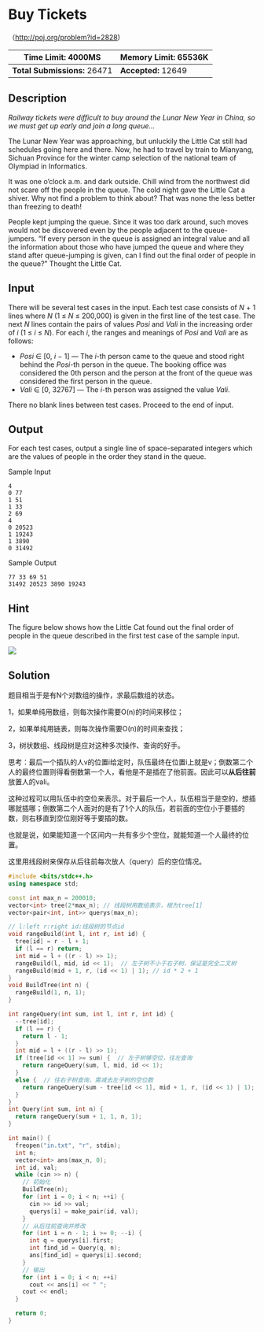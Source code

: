 # Buy Tickets

（http://poj.org/problem?id=2828)

| **Time Limit:** 4000MS|  **Memory Limit:** 65536K |
| ----------------------------  | ------------------------ |
| **Total Submissions:** 26471 |       **Accepted:** 12649      |

## Description

*Railway tickets were difficult to buy around the Lunar New Year in China, so we must get up early and join a long queue…*

The Lunar New Year was approaching, but unluckily the Little Cat still had schedules going here and there. Now, he had to travel by train to Mianyang, Sichuan Province for the winter camp selection of the national team of Olympiad in Informatics.

It was one o’clock a.m. and dark outside. Chill wind from the northwest did not scare off the people in the queue. The cold night gave the Little Cat a shiver. Why not find a problem to think about? That was none the less better than freezing to death!

People kept jumping the queue. Since it was too dark around, such moves would not be discovered even by the people adjacent to the queue-jumpers. “If every person in the queue is assigned an integral value and all the information about those who have jumped the queue and where they stand after queue-jumping is given, can I find out the final order of people in the queue?” Thought the Little Cat.

## Input

There will be several test cases in the input. Each test case consists of *N* + 1 lines where *N* (1 ≤ *N* ≤ 200,000) is given in the first line of the test case. The next *N* lines contain the pairs of values *Posi* and *Vali* in the increasing order of *i* (1 ≤ *i* ≤ *N*). For each *i*, the ranges and meanings of *Posi* and *Vali* are as follows:

- *Posi* ∈ [0, *i* − 1] — The *i*-th person came to the queue and stood right behind the *Posi*-th person in the queue. The booking office was considered the 0th person and the person at the front of the queue was considered the first person in the queue.
- *Vali* ∈ [0, 32767] — The *i*-th person was assigned the value *Vali*.

There no blank lines between test cases. Proceed to the end of input.

## Output

For each test cases, output a single line of space-separated integers which are the values of people in the order they stand in the queue.

Sample Input

```
4
0 77
1 51
1 33
2 69
4
0 20523
1 19243
1 3890
0 31492
```

Sample Output

```
77 33 69 51
31492 20523 3890 19243
```

## Hint

The figure below shows how the Little Cat found out the final order of people in the queue described in the first test case of the sample input.

![](C:\Users\atu\Documents\GitHub\leetcode-notes\pics\poj2828.gif) 





## Solution

题目相当于是有N个对数组的操作，求最后数组的状态。

1，如果单纯用数组，则每次操作需要O(n)的时间来移位；

2，如果单纯用链表，则每次操作需要O(n)的时间来查找；

3，树状数组、线段树是应对这种多次操作、查询的好手。



思考：最后一个插队的人v的位置i给定时，队伍最终在位置i上就是v；倒数第二个人的最终位置则得看倒数第一个人，看他是不是插在了他前面。因此可以**从后往前**放置人的vali。

这种过程可以用队伍中的空位来表示。对于最后一个人，队伍相当于是空的，想插哪就插哪；倒数第二个人面对的是有了1个人的队伍，若前面的空位小于要插的数，则右移直到空位刚好等于要插的数。

也就是说，如果能知道一个区间内一共有多少个空位，就能知道一个人最终的位置。



这里用线段树来保存从后往前每次放人（query）后的空位情况。

```c++
#include <bits/stdc++.h>
using namespace std;

const int max_n = 200010;
vector<int> tree(2*max_n); // 线段树用数组表示，根为tree[1]
vector<pair<int, int>> querys(max_n); 

// l:left r:right id:线段树的节点id
void rangeBuild(int l, int r, int id) {
  tree[id] = r - l + 1;
  if (l == r) return;
  int mid = l + ((r - l) >> 1);
  rangeBuild(l, mid, id << 1);  // 左子树不小于右子树，保证是完全二叉树
  rangeBuild(mid + 1, r, (id << 1) | 1); // id * 2 + 1
}
void BuildTree(int n) {
  rangeBuild(1, n, 1);
}

int rangeQuery(int sum, int l, int r, int id) {
  --tree[id];
  if (l == r) {
    return l - 1;
  }
  int mid = l + ((r - l) >> 1);
  if (tree[id << 1] >= sum) {  // 左子树够空位，往左查询
    return rangeQuery(sum, l, mid, id << 1);
  }
  else {  // 往右子树查询，需减去左子树的空位数
    return rangeQuery(sum - tree[id << 1], mid + 1, r, (id << 1) | 1);
  }
}
int Query(int sum, int n) {
  return rangeQuery(sum + 1, 1, n, 1);
}

int main() {
  freopen("in.txt", "r", stdin);
  int n;
  vector<int> ans(max_n, 0);
  int id, val;
  while (cin >> n) {
    // 初始化
    BuildTree(n);
    for (int i = 0; i < n; ++i) {
      cin >> id >> val;
      querys[i] = make_pair(id, val);
    }
	// 从后往前查询并修改
    for (int i = n - 1; i >= 0; --i) {
      int q = querys[i].first;
      int find_id = Query(q, n);
      ans[find_id] = querys[i].second;
    }
	// 输出
    for (int i = 0; i < n; ++i) 
      cout << ans[i] << " ";
    cout << endl;
  }

  return 0;
}
```

